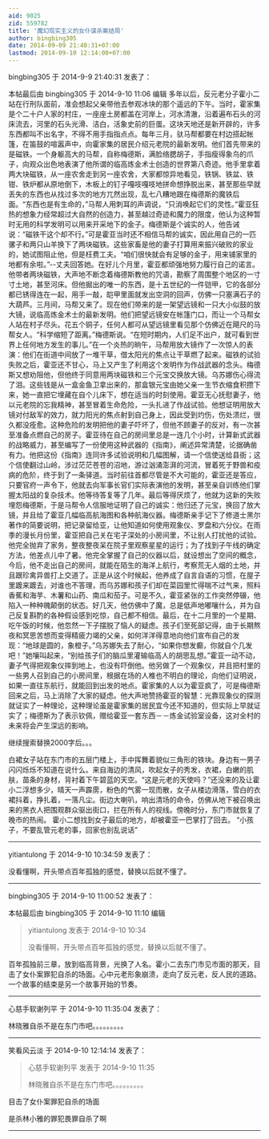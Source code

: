 ```yaml
---
aid: 9025
zid: 559782
title: '魔幻现实主义的女仆谋杀案结局'
author: bingbing305
date: 2014-09-09 21:40:31+07:00
lastmod: 2014-09-10 12:14:00+07:00
---
```


bingbing305 于 2014-9-9 21:40:31 发表了：

本帖最后由 bingbing305 于 2014-9-10 11:06 编辑 多年以后，反元老分子霍小二站在行刑队面前，准会想起父亲带他去参观冰块的那个遥远的下午。当时，霍家集是个二十户人家的村庄，一座座土房都盖在河岸上，河水清澈，沿着遍布石头的河床流去，河里的石头光滑、洁白，活象史前的巨蛋。这块天地还是新开辟的，许多东西都叫不出名字，不得不用手指指点点。每年三月，驮马帮都要在村边搭起帐篷，在笛鼓的喧嚣声中，向霍家集的居民介绍元老院的最新发明。他们首先带来的是磁铁。一个身躯高大的马帮，自称梅德斯，满脸络腮胡子，手指瘦得象鸟的爪子，向观众出色地表演了他所谓的临高炼金术士创造的世界第八奇迹。他手里拿着两大块磁铁，从一座农舍走到另一座农舍，大家都惊异地看见，铁锅、铁盆、铁钳、铁炉都从原地倒下，木板上的钉子嘎吱嘎吱地拼命想挣脱出来，甚至那些早就丢失的东西也从找过多次的地方兀然出现，乱七八糟地跟在梅德斯的魔铁后面。“东西也是有生命的，”马帮人用刺耳的声调说，“只消唤起它们的灵性。”霍亚狂热的想象力经常超过大自然的创造力，甚至越过奇迹和魔力的限度，他认为这种暂时无用的科学发明可以用来开采地下的金子。梅德斯是个诚实的人，他告诫说：“磁铁干这个却不行。”可是霍亚当时还不相信马帮的诚实，因此用自己的一匹骡子和两只山羊换下了两块磁铁。这些家畜是他的妻子打算用来振兴破败的家业的，她试图阻止他，但是枉费工夫。“咱们很快就会有足够的金子，用来铺家里的地都有余啦。”--丈夫回答她。在好儿个月里，霍亚都顽强地努力履行自己的诺言。他带者两块磁铁，大声地不断念着梅德斯教他的咒语，勘察了周围整个地区的一寸寸土地，甚至河床。但他掘出的唯一的东西，是十五世纪的一件铠甲，它的各部分都已锈得连在一起，用手一敲，皑甲里面就发出空洞的回声，仿佛一只塞满石子的大葫芦。三月间，马帮又来了。现在他们带来的是一架望远镜和一只大小似鼓的放大镜，说临高炼金术士的最新发明。他们把望远镜安在帐篷门口，而让一个马帮女人站在村子尽头。花五个铜子，任何人都可从望远镜里看见那个仿佛近在飓尺的马帮女人。“科学缩短了距离。”梅德斯说。“在短时期内，人们足不出户，就可看到世界上任何地方发生的事儿。”在一个炎热的晌午，马帮用放大镜作了一次惊人的表演：他们在街道中间放了一堆干草，借太阳光的焦点让干草燃了起来。磁铁的试验失败之后，霍亚还不甘心，马上又产生了利用这个发明作为作战武器的念头。梅德斯又想劝阻他，但他终于同意用两块磁铁和三个元宝交换放大镜。乌苏娜伤心得流了泪。这些钱是从一盒金鱼卫拿出来的，那盒银元宝由她父亲一生节衣缩食积攒下来，她一直把它埋藏在自个儿床下，想在适当的时刻使用。霍亚无心抚慰妻子，他以元老院的忘我精神，甚至冒着生命危险，一头扎进了作战试验。他想证明用放大镜对付敌军的效力，就力阳光的焦点射到自己身上，因此受到灼伤，伤处溃烂，很久都没痊愈。这种危险的发明把他的妻子吓坏了，但他不顾妻子的反对，有一次甚至准备点燃自己的房子。霍亚待在自己的房间里总是一连几个小时，计算新式武器的战略威力，甚至编写了一份使用这种武器的《指南》，阐述异常清楚，论据确凿有力。他把这份《指南》连同许多试验说明和几幅图解，请一个信使送给县衙；这个信使翻过山岭，涉过茫茫苍苍的沼地，游过汹涌澎湃的河流，冒着死于野兽和疫病的危阶，终于到了一条驿道。当时前往首都尽管是不大可能的，霍亚还是答应，只要官府一声令下，他就去向军事长官们实际表演他的发明，甚至亲自训练他们掌握太阳战的复杂技术。他等待答复等了几年。最后等得厌烦了，他就为这新的失败埋怨梅德斯，于是马帮令人信服地证明了自己的诚实：他归还了元宝，换回了放大镜，并且给了霍亚几幅临高航海图和各种航海仪器。梅德斯亲手记下了修道士黑尔著作的简要说明，把记录留给亚，让他知道如何使用观象仪、罗盘和六分仪。在雨季的漫长月份里，霍亚把自己关在宅子深处的小房间里，不让别人打扰他的试验。他完全抛弃了家务，整夜整夜呆在院子里观察星星的运行；为了找到子午线的确定方法，他差点儿中了暑。他完全掌握了自己的仪器以后，就设想出了空间的概念，今后，他不走出自己的房间，就能在陌生的海洋上航行，考察荒无人烟的土地，并且跟珍禽异兽打上交道了。正是从这个时候起，他养成了自言自语的习惯，在屋子里踱来踱去，对谁也不答理，而乌苏娜和孩子们却在菜园里忙得喘不过气来，照料香蕉和海芋、木薯和山药、南瓜和茄子。可是不久，霍亚紧张的工作突然停辍，他陷入一种种魄颠倒的状态。好几天，他仿佛中了魔，总是低声地嘟嚷什么，并为自己反复斟酌的各种假设感到吃惊，自己都不相信。最后，在十二月里的一个星期、吃午饭的时候，他忽然一下子摆脱了恼人的疑虑。孩子们至死部记得，由于长期熬夜和冥思苦想而变得精疲力竭的父亲，如何洋洋得意地向他们宣布自己的发现：“地球是圆的，象橙子。”乌苏娜失去了耐心，“如果你想发癫，你就自个几发吧！”她嚷叫起来，“别给孩子们的脑瓜里灌输临高人的胡思乱想。”霍亚一动不动，妻子气得把观象仪摔到地上，也没有吓倒他。他另做了一个观象仪，并且把村里的一些男人召到自己的小房间里，根据在场的人椎也不明白的理论，向他们证明说，如果一直往东航行，就能回到出发的地点。霍家集的人以为霍亚疯了，可是梅德斯回来之后，马上消除了大家的疑虑。他大声地赞扬霍亚的智慧：光靠现象仪的探测就证实了一种理论，这种理论虽是霍家集的居民宜今还不知道的，但实际上早就证实了；梅德斯为了表示钦佩，赠给霍亚一套东西－－炼金试验室设备，这对全村的未来将会产生深远的影响。

继续搜索替换2000字后。。。

白裙女子站在东门市的五层门楼上，手中挥舞着貌似三角形的铁块。身边有一男子闪闪烁烁不知道在说什么。来自海边的清风，吹起女子的秀发，衣裙，白嫩的肌肤，苗条的身材，背衬着下午碧蓝的天空。“这是元老的天使吗？”还没来的及让霍小二浮想多少，晴天一声霹雳，粉色的气雾一现而散，女子从楼边滑落，雪白的衣裙抖着，挣扎着，一落凡尘。街边大喇叭，响出清场的命令，仿佛从地下被召唤出来的黑衣人把围观群众驱出街口，拦在所有人的视线。傍晚时分，东门市就恢复了晚市的热闹。 霍小二想找到女子最后的地方，却被霍亚一巴掌打了回去。 “小孩子，不要乱管元老的事，回家也别乱说话”

---------

yitiantulong 于 2014-9-10 10:34:59 发表了：

没看懂啊，开头带点百年孤独的感觉，替换以后就不懂了。

---------

bingbing305 于 2014-9-10 11:00:52 发表了：

本帖最后由 bingbing305 于 2014-9-10 11:10 编辑 


> 
> yitiantulong 发表于 2014-9-10 10:34
> 
> 没看懂啊，开头带点百年孤独的感觉，替换以后就不懂了。



百年孤独前三章，放到临高背景，光换了人名。霍小二去东门市见市面的那天，目击了女仆案罪犯自杀的场面。心中元老形象崩溃，走向了反元老，反人民的道路。一个故事的结束是另一个故事开始的节奏。

---------

心慈手软谢列平 于 2014-9-10 11:35:04 发表了：

林晓雅自杀不是在东门市吧。。。。。。。。。

---------

笑看风云淡 于 2014-9-10 12:14:14 发表了：

> 心慈手软谢列平 发表于 2014-9-10 11:35
> 
> 林晓雅自杀不是在东门市吧。。。。。。。。。



目击了女仆案罪犯自杀的场面

是杀林小雅的罪犯畏罪自杀了啊

---------

